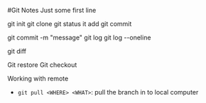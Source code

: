 #Git Notes
Just some first line

git init
git clone
git status
it add <FILE>
git commit


git commit -m "message" 
git log
git log --oneline

git diff

Git restore
	Git checkout

Working with remote

- `git pull <WHERE> <WHAT>`: pull the <WHAT> branch in <WHERE> to local computer
